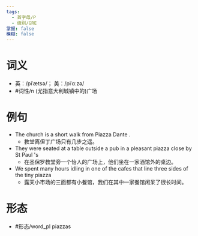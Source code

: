 ```yaml
---
tags:
  - 首字母/P
  - 级别/GRE
掌握: false
模糊: false
---
```

# 词义
- 英：/piˈætsə/； 美：/piˈɑːzə/
- #词性/n  (尤指意大利城镇中的)广场
# 例句
- The church is a short walk from Piazza Dante .
	- 教堂离但丁广场只有几步之遥。
- They were seated at a table outside a pub in a pleasant piazza close by St Paul 's
	- 在圣保罗教堂旁一个怡人的广场上，他们坐在一家酒馆外的桌边。
- We spent many hours idling in one of the cafes that line three sides of the tiny piazza
	- 露天小市场的三面都有小餐馆，我们在其中一家餐馆闲呆了很长时间。
# 形态
- #形态/word_pl piazzas
